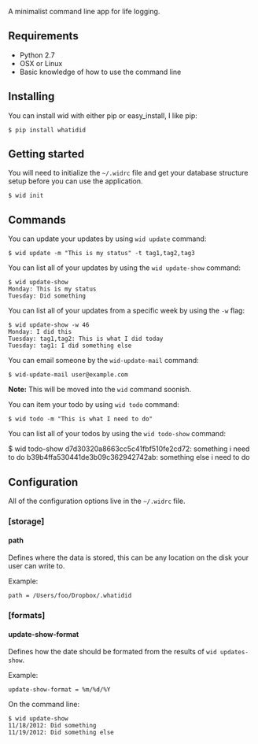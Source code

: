 A minimalist command line app for life logging.

## Requirements

 - Python 2.7
 - OSX or Linux
 - Basic knowledge of how to use the command line

## Installing

You can install wid with either pip or easy_install, I like pip:

    $ pip install whatidid

## Getting started

You will need to initialize the `~/.widrc` file and get your database structure setup before you can use the application.

    $ wid init

## Commands

You can update your updates by using `wid update` command:

    $ wid update -m "This is my status" -t tag1,tag2,tag3

You can list all of your updates by using the `wid update-show` command:

    $ wid update-show
    Monday: This is my status
    Tuesday: Did something

You can list all of your updates from a specific week by using the `-w` flag:

    $ wid update-show -w 46
    Monday: I did this
    Tuesday: tag1,tag2: This is what I did today
    Tuesday: tag1: I did something else

You can email someone by the `wid-update-mail` command:

    $ wid-update-mail user@example.com

__Note:__ This will be moved into the `wid` command soonish.

You can item your todo by using `wid todo` command:

    $ wid todo -m "This is what I need to do"

You can list all of your todos by using the `wid todo-show` command:

   $ wid todo-show
   d7d30320a8663cc5c41fbf510fe2cd72: something i need to do
   b39b4ffa530441de3b09c362942742ab: something else i need to do

## Configuration

All of the configuration options live in the `~/.widrc` file.

### [storage]

#### path

Defines where the data is stored, this can be any location on the disk your user can write to.

Example:

    path = /Users/foo/Dropbox/.whatidid

### [formats]

#### update-show-format

Defines how the date should be formated from the results of `wid updates-show`.

Example:

    update-show-format = %m/%d/%Y

On the command line:

    $ wid update-show
    11/18/2012: Did something
    11/19/2012: Did something else

